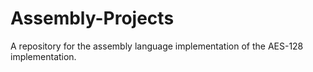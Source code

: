 # Assembly-Projects
A repository for the assembly language implementation of the AES-128 implementation.
